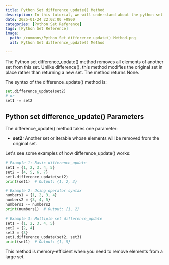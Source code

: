 ```yaml
---
title: Python Set difference_update() Method 
description: In this tutorial, we will understand about the python set difference_update() method and its uses.
date: 2025-01-24 22:02:00 +0800
categories: [Python Set Reference]
tags: [Python Set Reference]
image:
  path: /commons/Python Set difference_update() Method.png
  alt: Python Set difference_update() Method 

---
```


The Python set difference_update() method removes all elements of another set from this set. Unlike difference(), this method modifies the original set in place rather than returning a new set. The method returns None.

The syntax of the difference_update() method is:

```python
set.difference_update(set2)
# or
set1 -= set2
```

## Python set difference_update() Parameters

The difference_update() method takes one parameter:

* **set2:** Another set or iterable whose elements will be removed from the original set.

Let's see some examples of how difference_update() works:

```python
# Example 1: Basic difference_update
set1 = {1, 2, 3, 4, 5}
set2 = {4, 5, 6, 7}
set1.difference_update(set2)
print(set1)  # Output: {1, 2, 3}

# Example 2: Using operator syntax
numbers1 = {1, 2, 3, 4}
numbers2 = {3, 4, 5}
numbers1 -= numbers2
print(numbers1)  # Output: {1, 2}

# Example 3: Multiple set difference_update
set1 = {1, 2, 3, 4, 5}
set2 = {2, 4}
set3 = {3}
set1.difference_update(set2, set3)
print(set1)  # Output: {1, 5}
```

This method is memory-efficient when you need to remove elements from a large set.